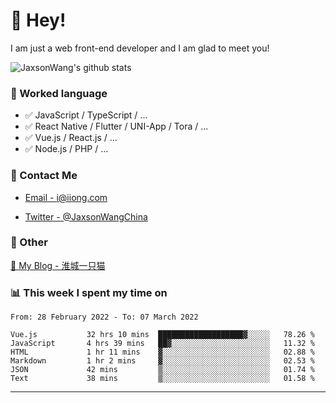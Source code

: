 # 👋 Hey!

I am just a web front-end developer and I am glad to meet you!

![JaxsonWang's github stats](https://github-readme-stats.vercel.app/api?username=JaxsonWang&&show_icons=true&&title_color=1abc9c&&icon_color=1abc9c)


### 📝 Worked language

- ✅ JavaScript / TypeScript / ...
- ✅ React Native / Flutter / UNI-App / Tora / ...
- ✅ Vue.js / React.js / ...
- ✅ Node.js / PHP / ...

### 📮 Contact Me

- [Email - i@iiong.com](mailto:i@iiong.com)

- [Twitter - @JaxsonWangChina](https://twitter.com/JaxsonWangChina)

### 🤪 Other

[📌 My Blog - 淮城一只猫](https://iiong.com)

### 📊 This week I spent my time on

<!--START_SECTION:waka-->

```text
From: 28 February 2022 - To: 07 March 2022

Vue.js           32 hrs 10 mins  ███████████████████▓░░░░░   78.26 %
JavaScript       4 hrs 39 mins   ██▓░░░░░░░░░░░░░░░░░░░░░░   11.32 %
HTML             1 hr 11 mins    ▓░░░░░░░░░░░░░░░░░░░░░░░░   02.88 %
Markdown         1 hr 2 mins     ▓░░░░░░░░░░░░░░░░░░░░░░░░   02.53 %
JSON             42 mins         ▒░░░░░░░░░░░░░░░░░░░░░░░░   01.74 %
Text             38 mins         ▒░░░░░░░░░░░░░░░░░░░░░░░░   01.58 %
```

<!--END_SECTION:waka-->

---
